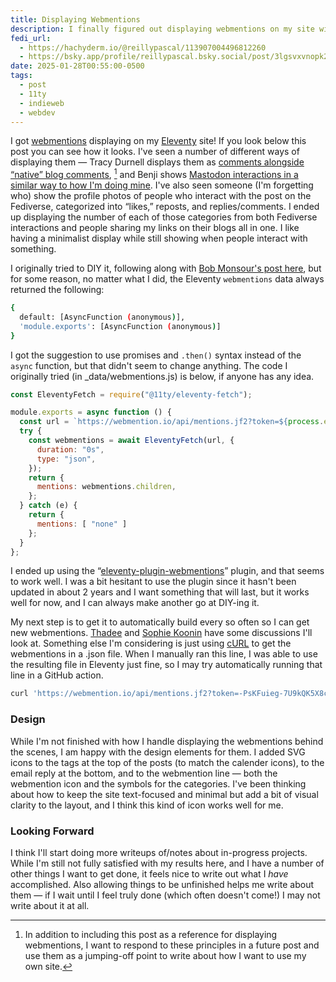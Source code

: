 ```yaml
---
title: Displaying Webmentions
description: I finally figured out displaying webmentions on my site without any client-side JavaScript!
fedi_url: 
  - https://hachyderm.io/@reillypascal/113907004496812260
  - https://bsky.app/profile/reillypascal.bsky.social/post/3lgsvxvnopk2o
date: 2025-01-28T00:55:00-0500
tags:
  - post
  - 11ty
  - indieweb
  - webdev
---
```


<!-- Code highlighting CSS -->
<link rel="stylesheet" type="text/css" href="/styles/code/prism-dracula.css" />
<link rel="stylesheet" type="text/css" href="/styles/code/code-tweaks.css" />

I got [webmentions](https://en.wikipedia.org/wiki/Webmention) displaying on my [Eleventy](https://en.wikipedia.org/wiki/Eleventy_(software)) site! If you look below this post you can see how it looks. I've seen a number of different ways of displaying them — Tracy Durnell displays them as [comments alongside “native” blog comments](https://tracydurnell.com/2025/01/21/guiding-principles-for-my-website/), [^1] and Benji shows [Mastodon interactions in a similar way to how I'm doing mine](https://www.benji.dog/notes/1733601983/). I've also seen someone (I'm forgetting who) show the profile photos of people who interact with the post on the Fediverse, categorized into “likes,” reposts, and replies/comments. I ended up displaying the number of each of those categories from both Fediverse interactions and people sharing my links on their blogs all in one. I like having a minimalist display while still showing when people interact with something.

I originally tried to DIY it, following along with [Bob Monsour's post here](https://bobmonsour.com/blog/adding-webmentions-to-my-site/), but for some reason, no matter what I did, the Eleventy ```webmentions``` data always returned the following:

```bash
{
  default: [AsyncFunction (anonymous)],
  'module.exports': [AsyncFunction (anonymous)]
}
```

I got the suggestion to use promises and ```.then()``` syntax instead of the ```async``` function, but that didn't seem to change anything. The code I originally tried (in _data/webmentions.js) is below, if anyone has any idea.

```js
const EleventyFetch = require("@11ty/eleventy-fetch");

module.exports = async function () {
  const url = `https://webmention.io/api/mentions.jf2?token=${process.env.WEBMENTION_IO_TOKEN}&per-page=1000`;
  try {
    const webmentions = await EleventyFetch(url, {
      duration: "0s",
      type: "json",
    });
    return {
      mentions: webmentions.children,
    };
  } catch (e) {
    return {
      mentions: [ "none" ]
    };
  }
};
```

I ended up using the “[eleventy-plugin-webmentions](https://github.com/CodeFoodPixels/eleventy-plugin-webmentions)” plugin, and that seems to work well. I was a bit hesitant to use the plugin since it hasn't been updated in about 2 years and I want something that will last, but it works well for now, and I can always make another go at DIY-ing it. 

My next step is to get it to automatically build every so often so I can get new webmentions. [Thadee](https://www.voorhoede.nl/en/blog/scheduling-netlify-deploys-with-github-actions/) and [Sophie Koonin](https://localghost.dev/blog/how-to-schedule-posts-in-eleventy/) have some discussions I'll look at. Something else I'm considering is just using [cURL](https://en.wikipedia.org/wiki/CURL) to get the webmentions in a .json file. When I manually ran this line, I was able to use the resulting file in Eleventy just fine, so I may try automatically running that line in a GitHub action.

```bash
curl 'https://webmention.io/api/mentions.jf2?token=-PsKFuieg-7U9kQK5X8cqg&per-page=1000' -o ./pages/_data/webmentions-static.json
```

### Design
While I'm not finished with how I handle displaying the webmentions behind the scenes, I am happy with the design elements for them. I added SVG icons to the tags at the top of the posts (to match the calender icons), to the email reply at the bottom, and to the webmention line — both the webmention icon and the symbols for the categories. I've been thinking about how to keep the site text-focused and minimal but add a bit of visual clarity to the layout, and I think this kind of icon works well for me.

### Looking Forward
I think I'll start doing more writeups of/notes about in-progress projects. While I'm still not fully satisfied with my results here, and I have a number of other things I want to get done, it feels nice to write out what I *have* accomplished. Also allowing things to be unfinished helps me write about them — if I wait until I feel truly done (which often doesn't come!) I may not write about it at all.

[^1]: In addition to including this post as a reference for displaying webmentions, I want to respond to these principles in a future post and use them as a jumping-off point to write about how I want to use my own site.